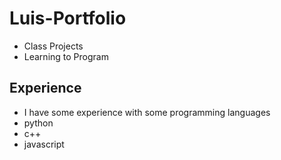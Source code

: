 # Luis-Portfolio
- Class Projects
- Learning to Program

## Experience
- I have some experience with some programming languages
- python
- c++
- javascript
